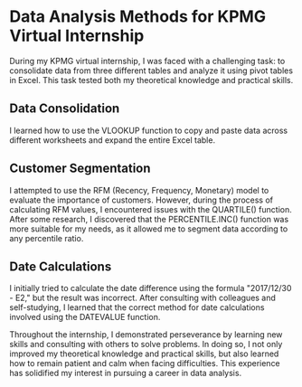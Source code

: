# Data Analysis Methods for KPMG Virtual Internship

During my KPMG virtual internship, I was faced with a challenging task: to consolidate data from three different tables and analyze it using pivot tables in Excel. This task tested both my theoretical knowledge and practical skills.

## Data Consolidation
I learned how to use the VLOOKUP function to copy and paste data across different worksheets and expand the entire Excel table.

## Customer Segmentation
I attempted to use the RFM (Recency, Frequency, Monetary) model to evaluate the importance of customers. However, during the process of calculating RFM values, I encountered issues with the QUARTILE() function. After some research, I discovered that the PERCENTILE.INC() function was more suitable for my needs, as it allowed me to segment data according to any percentile ratio.

## Date Calculations
I initially tried to calculate the date difference using the formula "2017/12/30 - E2," but the result was incorrect. After consulting with colleagues and self-studying, I learned that the correct method for date calculations involved using the DATEVALUE function.

Throughout the internship, I demonstrated perseverance by learning new skills and consulting with others to solve problems. In doing so, I not only improved my theoretical knowledge and practical skills, but also learned how to remain patient and calm when facing difficulties. This experience has solidified my interest in pursuing a career in data analysis.  
